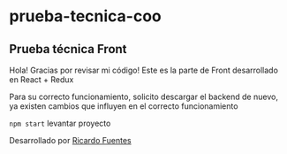 # prueba-tecnica-coo
<h2>Prueba técnica Front</h2>
<p>Hola! Gracias por revisar mi código! Este es la parte de Front desarrollado en React + Redux</p>
<p>Para su correcto funcionamiento, solicito descargar el backend de nuevo, ya existen cambios que influyen en el correcto funcionamiento</p>


`npm start` levantar proyecto


<p>Desarrollado por <a href="https://www.linkedin.com/in/rfuenteso/">Ricardo Fuentes</a></p>